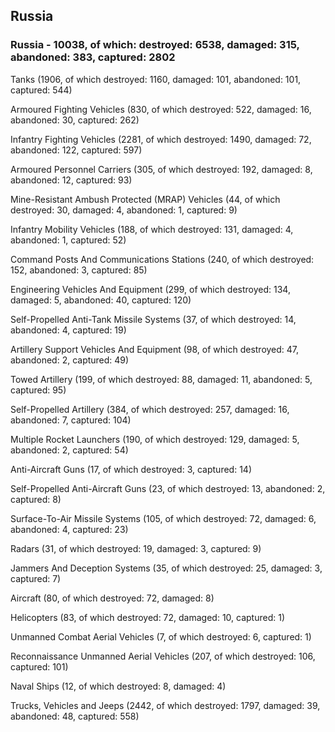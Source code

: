 
 
 ## Russia
 
 ### Russia - 10038, of which: destroyed: 6538, damaged: 315, abandoned: 383, captured: 2802

 

 

 Tanks (1906, of which destroyed: 1160, damaged: 101, abandoned: 101, captured: 544)

 Armoured Fighting Vehicles (830, of which destroyed: 522, damaged: 16, abandoned: 30, captured: 262)

 Infantry Fighting Vehicles (2281, of which destroyed: 1490, damaged: 72, abandoned: 122, captured: 597)

 Armoured Personnel Carriers (305, of which destroyed: 192, damaged: 8, abandoned: 12, captured: 93)

 Mine-Resistant Ambush Protected (MRAP) Vehicles (44, of which destroyed: 30, damaged: 4, abandoned: 1, captured: 9)

 Infantry Mobility Vehicles (188, of which destroyed: 131, damaged: 4, abandoned: 1, captured: 52)

 Command Posts And Communications Stations (240, of which destroyed: 152, abandoned: 3, captured: 85)

 Engineering Vehicles And Equipment (299, of which destroyed: 134, damaged: 5, abandoned: 40, captured: 120)

 Self-Propelled Anti-Tank Missile Systems (37, of which destroyed: 14, abandoned: 4, captured: 19)

 Artillery Support Vehicles And Equipment (98, of which destroyed: 47, abandoned: 2, captured: 49)

 Towed Artillery (199, of which destroyed: 88, damaged: 11, abandoned: 5, captured: 95)

 Self-Propelled Artillery (384, of which destroyed: 257, damaged: 16, abandoned: 7, captured: 104)

 Multiple Rocket Launchers (190, of which destroyed: 129, damaged: 5, abandoned: 2, captured: 54)

 Anti-Aircraft Guns (17, of which destroyed: 3, captured: 14)

 Self-Propelled Anti-Aircraft Guns (23, of which destroyed: 13, abandoned: 2, captured: 8)

 Surface-To-Air Missile Systems (105, of which destroyed: 72, damaged: 6, abandoned: 4, captured: 23)

 Radars (31, of which destroyed: 19, damaged: 3, captured: 9)

 Jammers And Deception Systems (35, of which destroyed: 25, damaged: 3, captured: 7)

 Aircraft (80, of which destroyed: 72, damaged: 8)

 Helicopters (83, of which destroyed: 72, damaged: 10, captured: 1)

 Unmanned Combat Aerial Vehicles (7, of which destroyed: 6, captured: 1)

 Reconnaissance Unmanned Aerial Vehicles (207, of which destroyed: 106, captured: 101)

 Naval Ships (12, of which destroyed: 8, damaged: 4)

 Trucks, Vehicles and Jeeps (2442, of which destroyed: 1797, damaged: 39, abandoned: 48, captured: 558)


